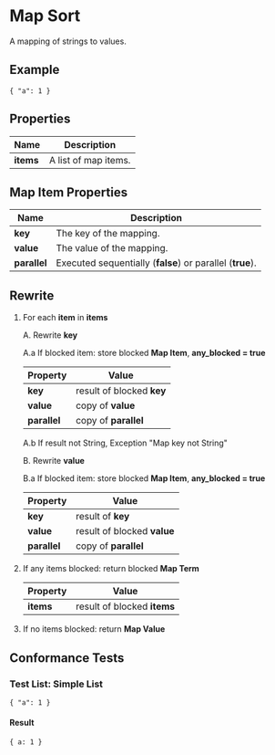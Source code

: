 # Map Sort

A mapping of strings to values.

## Example

~~~policy
{ "a": 1 }
~~~

## Properties

| Name          | Description |
|---------------|-------------|
| **items**     | A list of map items. |

## Map Item Properties

| Name          | Description |
|---------------|-------------|
| **key**       | The key of the mapping. |
| **value**     | The value of the mapping. |
| **parallel**  | Executed sequentially (**false**) or parallel (**true**). |

## Rewrite

1. For each **item** in **items**

    A. Rewrite **key**

    A.a If blocked item: store blocked **Map Item**, **any_blocked = true**
    
    | Property     | Value |
    |--------------|-------|
    |**key**       | result of blocked **key** |
    |**value**     | copy of **value** |
    |**parallel**  | copy of **parallel** |

    A.b If result not String, Exception "Map key not String"

    B. Rewrite **value**

    B.a If blocked item: store blocked **Map Item**, **any_blocked = true**
    
    | Property     | Value |
    |--------------|-------|
    |**key**       | result of **key** |
    |**value**     | result of blocked **value** |
    |**parallel**  | copy of **parallel** |

2. If any items blocked: return blocked **Map Term**
    
    | Property     | Value |
    |--------------|-------|
    |**items**     | result of blocked **items** |

3. If no items blocked: return **Map Value**

## Conformance Tests

### Test List: Simple List
~~~policy
{ "a": 1 }
~~~

#### Result
~~~policy
{ a: 1 }
~~~
